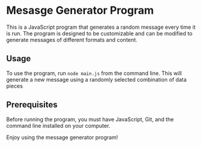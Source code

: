 # Mesasge Generator Program

This is a JavaScript program that generates a random message every time it is run. The program is designed to be customizable and can be modified to generate messages of different formats and content.

## Usage

To use the program, run `node main.js` from the command line. This will generate a new message using a randomly selected combination of data pieces

## Prerequisites

Before running the program, you must have JavaScript, Git, and the command line installed on your computer.

Enjoy using the message generator program!

